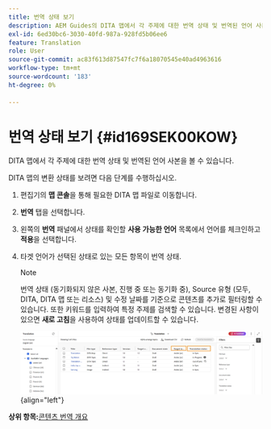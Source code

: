 ```yaml
---
title: 번역 상태 보기
description: AEM Guides의 DITA 맵에서 각 주제에 대한 번역 상태 및 번역된 언어 사본을 보는 방법에 대해 알아봅니다.
exl-id: 6ed30bc6-3030-40fd-987a-928fd5b06ee6
feature: Translation
role: User
source-git-commit: ac83f613d87547fc7f6a18070545e40ad4963616
workflow-type: tm+mt
source-wordcount: '183'
ht-degree: 0%

---
```


# 번역 상태 보기 {#id169SEK00KOW}

DITA 맵에서 각 주제에 대한 번역 상태 및 번역된 언어 사본을 볼 수 있습니다.

DITA 맵의 변환 상태를 보려면 다음 단계를 수행하십시오.

1. 편집기의 **맵 콘솔**&#x200B;을 통해 필요한 DITA 맵 파일로 이동합니다.
1. **번역** 탭을 선택합니다.
1. 왼쪽의 **번역** 패널에서 상태를 확인할 **사용 가능한 언어** 목록에서 언어를 체크인하고 **적용**&#x200B;을 선택합니다.
1. 타겟 언어가 선택된 상태로 있는 모든 항목이   번역 상태.

   >[!NOTE]
   >
   > 번역 상태 \(동기화되지 않은 사본, 진행 중 또는 동기화 중\), Source 유형 \(모두, DITA, DITA 맵 또는 리소스\) 및 수정 날짜를 기준으로 콘텐츠를 추가로 필터링할 수 있습니다. 또한 키워드를 입력하여 특정 주제를 검색할 수 있습니다. 변경된 사항이 있으면 **새로 고침**&#x200B;을 사용하여 상태를 업데이트할 수 있습니다.

   ![](images/translation-status-new.png){align="left"}

**상위 항목:**&#x200B;[&#x200B;콘텐츠 번역 개요](translation.md)
